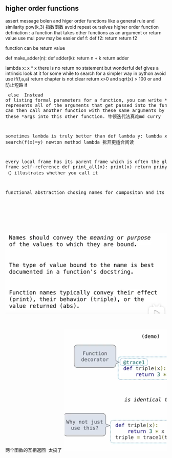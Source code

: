 ## higher order functions
assert message bolen
and
higer order functions like a general rule and similarity
pow(k,3)   指数函数 
avoid repeat ourselves
higher order function definiation : a function that takes other functions as an argument or return value
use mul pow may be easier
def f:
    def f2:
        return 
    return f2

function can be return value

def make_adder(n):
    def adder(k):
        return n + k
    return adder

lambda x: x * x
there is no return no statement  but wonderful
def gives a intrinsic
look at it for some while to search for a simpler way
in python avoid use if(f,a,a) 
return chapter is not clear
return x>0 and sqrt(x) > 100  or and 防止短路
<cons> if <pre> else <alt>
Instead of listing formal parameters for a function, you can write *args, which represents all of the arguments that get passed into the function. We can then call another function with these same arguments by passing these *args into this other function. 
牛顿迭代法真难md
curry

sometimes lambda is truly better than def
lambda y: lambda x: search(f(x)=y)
newton method
lambda 拆开更适合阅读

every local frame has its parent frame which is often the global frame
self-reference
def print_all(x):
    print(x)
    return priny_all
（）illustrates whether you call it

functional abstraction
chosing names for compositon and its readable
![alt text](Snipaste_2024-08-23_10-55-19.png)
![alt text](image.png)


两个函数的互相返回 太搞了
![alt text](image-1.png)